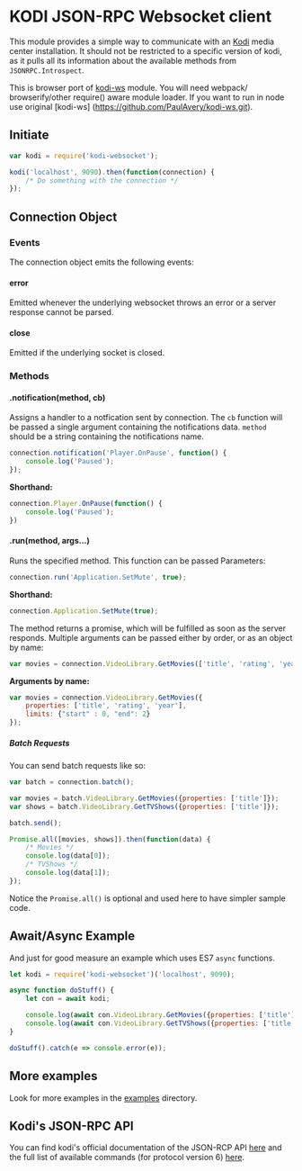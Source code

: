 # KODI JSON-RPC Websocket client
This module provides a simple way to communicate with an [Kodi](http://kodi.tv) media center installation.
It should not be restricted to a specific version of kodi, as it pulls all its information about the available methods from `JSONRPC.Introspect`.

This is browser port of [kodi-ws](https://github.com/PaulAvery/kodi-ws.git) module. You will need webpack/
browserify/other require() aware module loader. If you want to run in node use original [kodi-ws] (https://github.com/PaulAvery/kodi-ws.git).  

## Initiate
```js
var kodi = require('kodi-websocket');

kodi('localhost', 9090).then(function(connection) {
	/* Do something with the connection */
});
```

## Connection Object
### Events
The connection object emits the following events:

#### error
Emitted whenever the underlying websocket throws an error or a server response cannot be parsed.

#### close
Emitted if the underlying socket is closed.

### Methods
#### .notification(method, cb)
Assigns a handler to a notfication sent by connection. The `cb` function will be passed a single argument containing the notifications data. `method` should be a string containing the notifications name.

```js
connection.notification('Player.OnPause', function() {
	console.log('Paused');
});
```

**Shorthand:**
```js
connection.Player.OnPause(function() {
	console.log('Paused');
})
```

#### .run(method, args...)
Runs the specified method. This function can be passed Parameters:

```js
connection.run('Application.SetMute', true);
```

**Shorthand:**
```js
connection.Application.SetMute(true);
```

The method returns a promise, which will be fulfilled as soon as the server responds.
Multiple arguments can be passed either by order, or as an object by name:

```js
var movies = connection.VideoLibrary.GetMovies(['title', 'rating', 'year'], {"start" : 0, "end": 2});
```

**Arguments by name:**
```js
var movies = connection.VideoLibrary.GetMovies({
	properties: ['title', 'rating', 'year'],
	limits: {"start" : 0, "end": 2}
});
```

##### Batch Requests
You can send batch requests like so:

```js
var batch = connection.batch();

var movies = batch.VideoLibrary.GetMovies({properties: ['title']});
var shows = batch.VideoLibrary.GetTVShows({properties: ['title']});

batch.send();

Promise.all([movies, shows]).then(function(data) {
	/* Movies */
	console.log(data[0]);
	/* TVShows */
	console.log(data[1]);
});
```

Notice the `Promise.all()` is optional and used here to have simpler sample code.

## Await/Async Example
And just for good measure an example which uses ES7 `async` functions.

```js
let kodi = require('kodi-websocket')('localhost', 9090);

async function doStuff() {
	let con = await kodi;

	console.log(await con.VideoLibrary.GetMovies({properties: ['title']}));
	console.log(await con.VideoLibrary.GetTVShows({properties: ['title']}));
}

doStuff().catch(e => console.error(e));
```

## More examples
Look for more examples in the [examples](examples) directory.

## Kodi's JSON-RPC API
You can find kodi's official documentation of the JSON-RCP API [here](http://kodi.wiki/view/JSON-RPC_API) and the full list of available commands (for protocol version 6) [here](http://kodi.wiki/view/JSON-RPC_API/v6).
